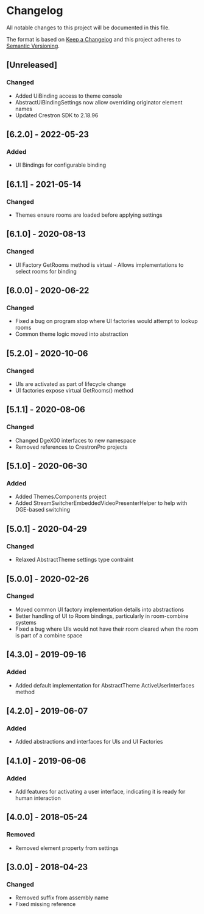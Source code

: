 # Changelog
All notable changes to this project will be documented in this file.

The format is based on [Keep a Changelog](http://keepachangelog.com/en/1.0.0/)
and this project adheres to [Semantic Versioning](http://semver.org/spec/v2.0.0.html).

## [Unreleased]
### Changed
 - Added UiBinding access to theme console
 - AbstractUiBindingSettings now allow overriding originator element names
 - Updated Crestron SDK to 2.18.96

## [6.2.0] - 2022-05-23
### Added
 - UI Bindings for configurable binding

## [6.1.1] - 2021-05-14
### Changed
 - Themes ensure rooms are loaded before applying settings

## [6.1.0] - 2020-08-13
### Changed
 - UI Factory GetRooms method is virtual - Allows implementations to select rooms for binding

## [6.0.0] - 2020-06-22
### Changed
 - Fixed a bug on program stop where UI factories would attempt to lookup rooms
 - Common theme logic moved into abstraction

## [5.2.0] - 2020-10-06
### Changed
 - UIs are activated as part of lifecycle change
 - UI factories expose virtual GetRooms() method

## [5.1.1] - 2020-08-06
### Changed
 - Changed DgeX00 interfaces to new namespace
 - Removed references to CrestronPro projects

## [5.1.0] - 2020-06-30
### Added
 - Added Themes.Components project
 - Added StreamSwitcherEmbeddedVideoPresenterHelper to help with DGE-based switching

## [5.0.1] - 2020-04-29
### Changed
 - Relaxed AbstractTheme settings type contraint

## [5.0.0] - 2020-02-26
### Changed
 - Moved common UI factory implementation details into abstractions
 - Better handling of UI to Room bindings, particularly in room-combine systems
 - Fixed a bug where UIs would not have their room cleared when the room is part of a combine space

## [4.3.0] - 2019-09-16
### Added
 - Added default implementation for AbstractTheme ActiveUserInterfaces method

## [4.2.0] - 2019-06-07
### Added
 - Added abstractions and interfaces for UIs and UI Factories

## [4.1.0] - 2019-06-06
### Added
 - Add features for activating a user interface, indicating it is ready for human interaction

## [4.0.0] - 2018-05-24
### Removed
 - Removed element property from settings

## [3.0.0] - 2018-04-23
### Changed
 - Removed suffix from assembly name
 - Fixed missing reference
